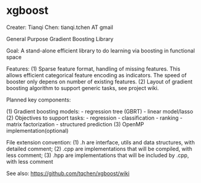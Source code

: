xgboost
=======
Creater: Tianqi Chen: tianqi.tchen AT gmail

General Purpose Gradient Boosting Library

Goal: A stand-alone efficient library to do learning via boosting in functional space

Features:
(1) Sparse feature format, handling of missing features. This allows efficient categorical feature encoding as indicators. The speed of booster only depens on number of existing features.
(2) Layout of gradient boosting algorithm to support generic tasks, see project wiki.


Planned key components:

(1) Gradient boosting models: 
    - regression tree (GBRT)
    - linear model/lasso
(2) Objectives to support tasks: 
    - regression
    - classification
    - ranking
    - matrix factorization
    - structured prediction
(3) OpenMP implementation(optional)

File extension convention: 
(1) .h are interface, utils and data structures, with detailed comment; 
(2) .cpp are implementations that will be compiled, with less comment; 
(3) .hpp are implementations that will be included by .cpp, with less comment

See also: https://github.com/tqchen/xgboost/wiki

